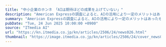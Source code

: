 ```yaml
---
title: "中小企業のホンネ　「AIは期待ほどの成果を上げていない」"
description: "American Expressの調査によると、AIの活用により一定のメリットはあったものの期待されていたほどの成果は出ていないという。"
summary: "American Expressの調査によると、AIの活用により一定のメリットはあったものの期待されていたほどの成果は出ていないという。"
pubDate: "Tue, 24 Jun 2025 10:00:00 +0900"
source: "ITmedia AI"
url: "https://kn.itmedia.co.jp/kn/articles/2506/24/news026.html"
thumbnail: "https://image.itmedia.co.jp/kn/articles/2506/24/cover_news026.jpg"
---
```


